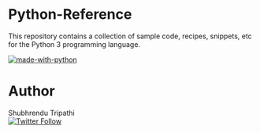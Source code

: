 # Python-Reference
This repository contains a collection of sample code, recipes, snippets, etc for the Python 3 programming language.

[![made-with-python](https://img.shields.io/badge/Made%20with-Python-1f425f.svg)](https://www.python.org/)

# Author
Shubhrendu Tripathi
<br>
[![Twitter Follow](https://img.shields.io/twitter/follow/shubhtr.svg?style=social)](https://twitter.com/shubhtr)  


